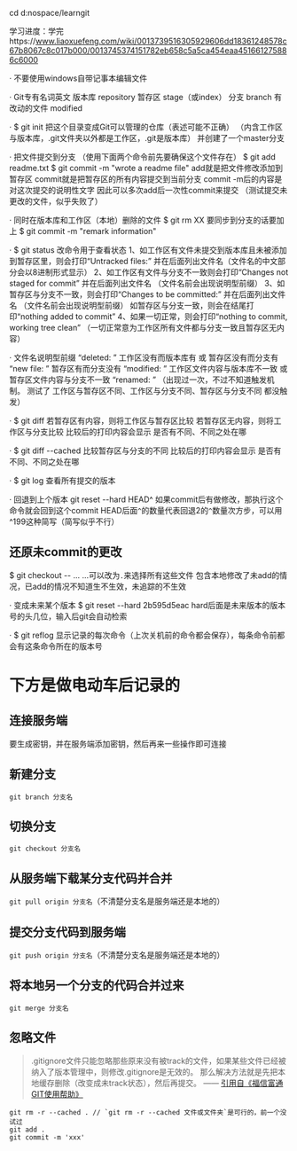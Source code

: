 cd d:nospace/learngit


学习进度：学完https://www.liaoxuefeng.com/wiki/0013739516305929606dd18361248578c67b8067c8c017b000/0013745374151782eb658c5a5ca454eaa451661275886c6000


· 不要使用windows自带记事本编辑文件


· Git专有名词英文
版本库 repository
暂存区 stage（或index）
分支 branch
有改动的文件 modified


· $ git init
把这个目录变成Git可以管理的仓库（表述可能不正确）
（内含工作区与版本库，.git文件夹以外都是工作区，.git是版本库）
并创建了一个master分支


· 把文件提交到分支
（使用下面两个命令前先要确保这个文件存在）
$ git add readme.txt
$ git commit -m "wrote a readme file"
add就是把文件修改添加到暂存区
commit就是把暂存区的所有内容提交到当前分支
commit -m后的内容是对这次提交的说明性文字
因此可以多次add后一次性commit来提交
（测试提交未更改的文件，似乎失败了）


· 同时在版本库和工作区（本地）删除的文件
$ git rm XX
要同步到分支的话要加上
$ git commit -m "remark information"


· $ git status
改命令用于查看状态
1、如工作区有文件未提交到版本库且未被添加到暂存区里，则会打印“Untracked files:”
   并在后面列出文件名（文件名的中文部分会以8进制形式显示）
2、如工作区有文件与分支不一致则会打印“Changes not staged for commit”
   并在后面列出文件名
   （文件名前会出现说明型前缀）
3、如暂存区与分支不一致，则会打印“Changes to be committed:”
   并在后面列出文件名
   （文件名前会出现说明型前缀）
   如暂存区与分支一致，则会在结尾打印“nothing added to commit”
4、如果一切正常，则会打印“nothing to commit, working tree clean”
   （一切正常意为工作区所有文件都与分支一致且暂存区无内容）
   

· 文件名说明型前缀
“deleted: ”
工作区没有而版本库有 或 暂存区没有而分支有
“new file: ”
暂存区有而分支没有
“modified: ”
工作区文件内容与版本库不一致 或 暂存区文件内容与分支不一致
“renamed: ”
（出现过一次，不过不知道触发机制。
测试了 工作区与暂存区不同、工作区与分支不同、暂存区与分支不同 都没触发）


· $ git diff
若暂存区有内容，则将工作区与暂存区比较
若暂存区无内容，则将工作区与分支比较
比较后的打印内容会显示 是否有不同、不同之处在哪


· $ git diff --cached
比较暂存区与分支的不同
比较后的打印内容会显示 是否有不同、不同之处在哪


· $ git log
查看所有提交的版本


· 回退到上个版本
git reset --hard HEAD^
如果commit后有做修改，那执行这个命令就会回到这个commit
HEAD后面`^`的数量代表回退2的`^`数量次方步，可以用^199这种简写（简写似乎不行）


## 还原未commit的更改
$ git checkout -- <file>...
<file>...可以改为`.`来选择所有这些文件
包含本地修改了未add的情况，已add的情况不知道生不生效，未追踪的不生效


· 变成未来某个版本
$ git reset --hard 2b595d5eac
hard后面是未来版本的版本号的头几位，输入后git会自动检索


· $ git reflog
显示记录的每次命令（上次关机前的命令都会保存），每条命令前都会有这条命令所在的版本号


# 下方是做电动车后记录的


## 连接服务端
要生成密钥，并在服务端添加密钥，然后再来一些操作即可连接


## 新建分支
`git branch 分支名`


## 切换分支
`git checkout 分支名`


## 从服务端下载某分支代码并合并
`git pull origin 分支名`（不清楚分支名是服务端还是本地的）


## 提交分支代码到服务端
`git push origin 分支名`（不清楚分支名是服务端还是本地的）


## 将本地另一个分支的代码合并过来
`git merge 分支名`


## 忽略文件
> .gitignore文件只能忽略那些原来没有被track的文件，如果某些文件已经被纳入了版本管理中，则修改.gitignore是无效的。
那么解决方法就是先把本地缓存删除（改变成未track状态），然后再提交。 —— [引用自《福信富通GIT使用帮助》](https://git.fxft.net/fxft/help/src/master/README.md#gitignore%E6%96%87%E4%BB%B6%E7%9A%84%E4%BD%BF%E7%94%A8)
```
git rm -r --cached . // `git rm -r --cached 文件或文件夹`是可行的，前一个没试过
git add .
git commit -m 'xxx'
```




